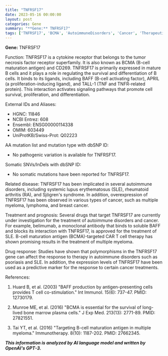 ```yaml
---
title: "TNFRSF17"
date: 2023-05-16 00:00:00
layout: post
categories: Gene
summary: "**Gene:** TNFRSF17"
tags: ['TNFRSF17', 'BCMA', 'AutoimmuneDisorders', 'Cancer', 'TherapeuticTargets', 'DrugResponse', 'BCellMaturation', 'Prognosis']
---
```


**Gene:** TNFRSF17

Function:
TNFRSF17 is a cytokine receptor that belongs to the tumor necrosis factor receptor superfamily. It is also known as BCMA (B-cell maturation antigen) and CD269. TNFRSF17 is primarily expressed in mature B cells and it plays a role in regulating the survival and differentiation of B cells. It binds to its ligands, including BAFF (B-cell activating factor), APRIL (a proliferation-inducing ligand), and TALL-1 (TNF and TNFR-related protein). This interaction activates signaling pathways that promote cell survival, proliferation, and differentiation.

External IDs and Aliases:

- HGNC: 11846
- NCBI Entrez: 608
- Ensembl: ENSG00000114338
- OMIM: 603449
- UniProtKB/Swiss-Prot: Q02223

AA mutation list and mutation type with dbSNP ID:

- No pathogenic variation is available for TNFRSF17.

Somatic SNVs/InDels with dbSNP ID:

- No somatic mutations have been reported for TNFRSF17.

Related disease:
TNFRSF17 has been implicated in several autoimmune disorders, including systemic lupus erythematosus (SLE), rheumatoid arthritis (RA), and Sjögren's syndrome. In addition, overexpression of TNFRSF17 has been observed in various types of cancer, such as multiple myeloma, lymphoma, and breast cancer.

Treatment and prognosis:
Several drugs that target TNFRSF17 are currently under investigation for the treatment of autoimmune disorders and cancer. For example, belimumab, a monoclonal antibody that binds to soluble BAFF and blocks its interaction with TNFRSF17, is approved for the treatment of SLE. B-cell maturation antigen (BCMA)-targeted CAR T cell therapy has shown promising results in the treatment of multiple myeloma.

Drug response:
Studies have shown that polymorphisms in the TNFRSF17 gene can affect the response to therapy in autoimmune disorders such as psoriasis and SLE. In addition, the expression levels of TNFRSF17 have been used as a predictive marker for the response to certain cancer treatments.

References:

1. Huard B, et al. (2003) "BAFF production by antigen-presenting cells provides T cell co-stimulation." Int Immunol. 15(6): 737-47. PMID: 12730179.

2. Munroe ME, et al. (2016) "BCMA is essential for the survival of long-lived bone marrow plasma cells." J Exp Med. 213(13): 2771-89. PMID: 27821551.

3. Tai YT, et al. (2016) "Targeting B-cell maturation antigen in multiple myeloma." Immunotherapy. 8(10): 1187-202. PMID: 27662345.

**_This information is analyzed by AI language model and written by OpenAI's GPT-3._**